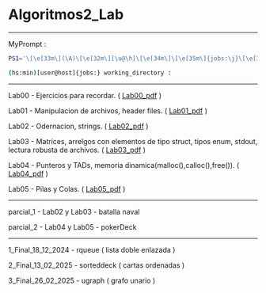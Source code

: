 # Algoritmos2_Lab

---
MyPrompt : 
```bash
PS1='\[\e[33m\](\A)\[\e[32m\][\u@\h]\[\e[34m\]\[\e[35m\]{jobs:\j}\[\e[34m\] \W\[\e[0m\] : '

(hs:min)[user@host]{jobs:} working_directory : 
```
---
Lab00 - Ejercicios para recordar. ( [Lab00_pdf](https://docs.google.com/document/d/1TcyldtTLxZlCLreVn9Yc6TEJLaH3Jzqk8LFouOfd44Y/export?format=pdf) )

Lab01 - Manipulacion de archivos, header files. ( [Lab01_pdf](https://docs.google.com/document/d/10nXuPMwI21OkTvzieGOM_Dzw52SX6pef0T1CPj9sB8Q/export?format=pdf) )

Lab02 - Odernacion, strings. ( [Lab02_pdf](https://docs.google.com/document/d/1xVlPuPaw5SzcwXf8Ua3MD-vkH5eVQ22plLj9boCO0Zs/export?format=pdf) )

Lab03 - Matrices, arrelgos con elementos de tipo struct, tipos enum, stdout, lectura robusta de archivos. ( [Lab03_pdf](https://docs.google.com/document/d/1tjmBmluA1YM5Yd8t6OnxlmRg6PTUNnWJg7hXu9aMHWU/export?format=pdf) )

Lab04 - Punteros y TADs, memoria dinamica(malloc(),calloc(),free()). ( [Lab04_pdf](https://docs.google.com/document/d/1n_2_xr5CHZEeC3Qb9WH2lYwujs87rMRgDjpleHUMACI/export?format=pdf) )

Lab05 - Pilas y Colas. ( [Lab05_pdf](https://docs.google.com/document/d/1fMibtuIQ4S2Tr3v6ajqrupq4NSlIn-LG_HjAUnwO_DQ/export?format=pdf) )

---
parcial_1 - Lab02 y Lab03 - batalla naval

parcial_2 - Lab04 y Lab05 - pokerDeck

---
1_Final_18_12_2024 - rqueue ( lista doble enlazada )

2_Final_13_02_2025 - sorteddeck ( cartas ordenadas )

3_Final_26_02_2025 - ugraph ( grafo unario )
